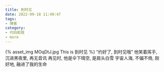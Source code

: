 ```yaml
---
title: 到时见
date: 2022-09-18 11:49:47
tags:
- 博客
category:
- 代码和我
- more
---
```

{% asset_img MOqDtJ.jpg This is 到时见 %}
“约好了, 到时见哦”  他笑着挥手, 沉进黑夜里, 再无音讯  再见时, 他是伞下晴空, 是肩头白雪  宇宙人海, 不偏不倚, 刚好地, 融进了我的生命